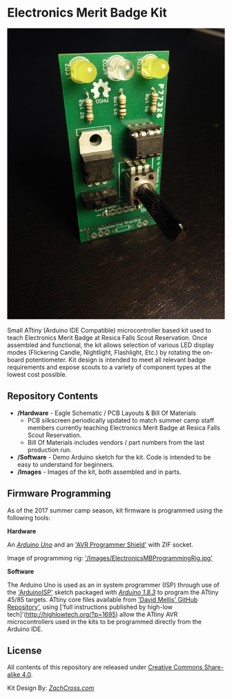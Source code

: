 Electronics Merit Badge Kit
==================================

![Electronics MB Kit Assembled](/Images/ElectronicsMBKit_Assembled.jpg?raw=true "Electronics MB Kit Assembled")

Small ATtiny (Arduino IDE Compatible) microcontroller based kit used to teach Electronics Merit Badge at Resica Falls Scout Reservation.  Once assembled and functional, the kit allows selection of various LED display modes (Flickering Candle, Nightlight, Flashlight, Etc.) by rotating the on-board potentiometer.  Kit design is intended to meet all relevant badge requirements and expose scouts to a variety of component types at the lowest cost possible.


Repository Contents
-------------------

* **/Hardware** - Eagle Schematic / PCB Layouts & Bill Of Materials
    - PCB silkscreen periodically updated to match summer camp staff members currently teaching Electronics Merit Badge at Resica Falls Scout Reservation.
    - Bill Of Materials includes vendors / part numbers from the last production run.
* **/Software** - Demo Arduino sketch for the kit.  Code is intended to be easy to understand for beginners.
* **/Images** - Images of the kit, both assembled and in parts.


Firmware Programming
-------------------

As of the 2017 summer camp season, kit firmware is programmed using the following tools:

**Hardware**

An [*Arduino Uno*](https://store.arduino.cc/usa/arduino-uno-rev3) and an ['AVR Programmer Shield'](http://www.electrodragon.com/w/AVR_Programmer_Arduino_Shield) with ZIF socket.

Image of programming rig: ['/Images/ElectronicsMBProgrammingRig.jpg'](https://raw.githubusercontent.com/crossfireprod/RFSR---Electronics-Merit-Badge-Kit/master/Images/ElectronicsMBProgrammingRig.jpg)

**Software**

The Arduino Uno is used as an in system programmer (ISP) through use of the ['ArduinoISP'](https://github.com/arduino/ArduinoISP) sketch packaged with [*Arduino 1.8.3*](https://www.arduino.cc/en/main/software) to program the ATtiny 45/85 targets.  ATtiny core files available from ['David Mellis' GitHub Repository'](https://github.com/damellis/attiny), using ['full instructions published by high-low tech]'(http://highlowtech.org/?p=1695) allow the ATtiny AVR microcontrollers used in the kits to be programmed directly from the Arduino IDE.

License
-------------------

All contents of this repository are released under [Creative Commons Share-alike 4.0](http://creativecommons.org/licenses/by-sa/4.0/).

Kit Design By: [*ZachCross.com*](https://ZachCross.com)
